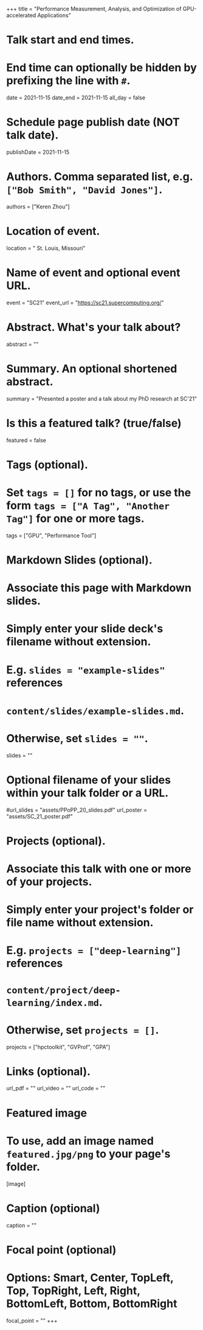+++
title = "Performance Measurement, Analysis, and Optimization of GPU-accelerated Applications"

# Talk start and end times.
#   End time can optionally be hidden by prefixing the line with `#`.
date = 2021-11-15
date_end = 2021-11-15
all_day = false

# Schedule page publish date (NOT talk date).
publishDate = 2021-11-15

# Authors. Comma separated list, e.g. `["Bob Smith", "David Jones"]`.
authors = ["Keren Zhou"]

# Location of event.
location = " St. Louis, Missouri"

# Name of event and optional event URL.
event = "SC21"
event_url = "https://sc21.supercomputing.org/"

# Abstract. What's your talk about?
abstract = ""

# Summary. An optional shortened abstract.
summary = "Presented a poster and a talk about my PhD research at SC'21"

# Is this a featured talk? (true/false)
featured = false

# Tags (optional).
#   Set `tags = []` for no tags, or use the form `tags = ["A Tag", "Another Tag"]` for one or more tags.
tags = ["GPU", "Performance Tool"]

# Markdown Slides (optional).
#   Associate this page with Markdown slides.
#   Simply enter your slide deck's filename without extension.
#   E.g. `slides = "example-slides"` references 
#   `content/slides/example-slides.md`.
#   Otherwise, set `slides = ""`.
slides = ""

# Optional filename of your slides within your talk folder or a URL.
#url_slides = "assets/PPoPP_20_slides.pdf"
url_poster = "assets/SC_21_poster.pdf"

# Projects (optional).
#   Associate this talk with one or more of your projects.
#   Simply enter your project's folder or file name without extension.
#   E.g. `projects = ["deep-learning"]` references 
#   `content/project/deep-learning/index.md`.
#   Otherwise, set `projects = []`.
projects = ["hpctoolkit", "GVProf", "GPA"]

# Links (optional).
url_pdf = ""
url_video = ""
url_code = ""

# Featured image
# To use, add an image named `featured.jpg/png` to your page's folder. 
[image]
  # Caption (optional)
  caption = ""

  # Focal point (optional)
  # Options: Smart, Center, TopLeft, Top, TopRight, Left, Right, BottomLeft, Bottom, BottomRight
  focal_point = ""
+++
